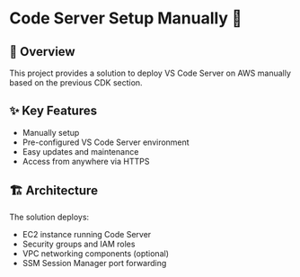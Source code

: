 # Code Server Setup Manually 🚀

## 🌟 Overview

This project provides a solution to deploy VS Code Server on AWS manually based on the previous CDK section. 

## ✨ Key Features

- Manually setup
- Pre-configured VS Code Server environment 
- Easy updates and maintenance
- Access from anywhere via HTTPS

## 🏗️ Architecture

The solution deploys:
- EC2 instance running Code Server
- Security groups and IAM roles 
- VPC networking components (optional)
- SSM Session Manager port forwarding
